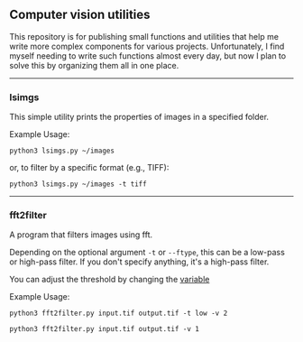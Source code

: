 ## Computer vision utilities
This repository is for publishing small functions and utilities that help me write more complex components for various projects. Unfortunately, I find myself needing to write such functions almost every day, but now I plan to solve this by organizing them all in one place.

-----
### lsimgs
This simple utility prints the properties of images in a specified folder.

Example Usage:

`python3 lsimgs.py ~/images`

or, to filter by a specific format (e.g., TIFF):

`python3 lsimgs.py ~/images -t tiff`

-----
### fft2filter
A program that filters images using fft.

Depending on the optional argument `-t` or `--ftype`, this can be a low-pass or high-pass filter. If you don't specify anything, it's a high-pass filter. 

You can adjust the threshold by changing the [variable](https://github.com/ficle-fr/computer-vision-utilities/blob/267b48597478e54ddd4c5ebe9f1f91073f77a37b/fft2filter/fft2filter.py#L25C5-L25C10)

Example Usage:

`python3 fft2filter.py input.tif output.tif -t low -v 2`

`python3 fft2filter.py input.tif output.tif -v 1`


